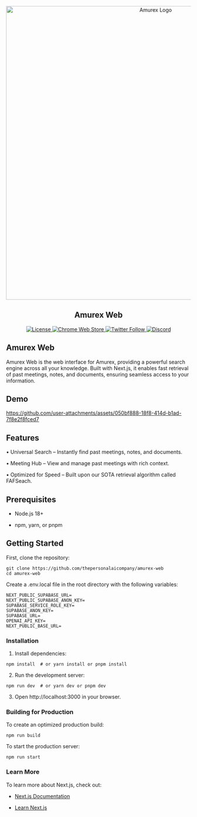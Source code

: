 <div align="center">
  <img src="https://github.com/user-attachments/assets/c859ce85-3a20-40ea-9cae-fab5f34988da" alt="Amurex Logo" width="800" />


  <h2>Amurex Web</h2>

  <p>
    <a href="https://github.com/thepersonalaicompany/amurex/blob/main/LICENSE">
      <img src="https://img.shields.io/badge/license-AGPL--3.0-blue.svg" alt="License" />
    </a>
    <a href="https://chrome.google.com/webstore/detail/amurex/dckidmhhpnfhachdpobgfbjnhfnmddmc">
      <img src="https://img.shields.io/chrome-web-store/v/dckidmhhpnfhachdpobgfbjnhfnmddmc.svg" alt="Chrome Web Store" />
    </a>
    <a href="https://twitter.com/thepersonalaico">
      <img src="https://img.shields.io/twitter/follow/thepersonalaico?style=social" alt="Twitter Follow" />
    </a>
    <a href="https://discord.gg/ftUdQsHWbY">
      <img alt="Discord" src="https://img.shields.io/discord/1306591395804348476">
    </a>
  </p>
</div>



## Amurex Web

Amurex Web is the web interface for Amurex, providing a powerful search engine across all your knowledge. Built with Next.js, it enables fast retrieval of past meetings, notes, and documents, ensuring seamless access to your information.

## Demo



https://github.com/user-attachments/assets/050bf888-18f8-414d-b1ad-7f8e2f8fced7



## Features

• Universal Search – Instantly find past meetings, notes, and documents.

• Meeting Hub – View and manage past meetings with rich context.

• Optimized for Speed – Built upon our SOTA retrieval algorithm called FAFSeach.

## Prerequisites

- Node.js 18+

- npm, yarn, or pnpm

## Getting Started

First, clone the repository:
```
git clone https://github.com/thepersonalaicompany/amurex-web
cd amurex-web
```

Create a .env.local file in the root directory with the following variables:
```
NEXT_PUBLIC_SUPABASE_URL=
NEXT_PUBLIC_SUPABASE_ANON_KEY=
SUPABASE_SERVICE_ROLE_KEY=
SUPABASE_ANON_KEY=
SUPABASE_URL=
OPENAI_API_KEY=
NEXT_PUBLIC_BASE_URL=
```

### Installation

1. Install dependencies:
```
npm install  # or yarn install or pnpm install
```

2. Run the development server:


```
npm run dev  # or yarn dev or pnpm dev
```

3. Open http://localhost:3000 in your browser.

### Building for Production

To create an optimized production build:
```
npm run build
```

To start the production server:
```
npm run start
```

### Learn More

To learn more about Next.js, check out:

- [Next.js Documentation](https://nextjs.org/docs)

- [Learn Next.js](https://nextjs.org/docs)

